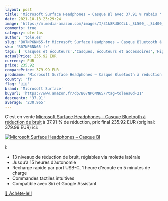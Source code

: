 ```yaml
---
layout: post
title: 'Microsoft Surface Headphones – Casque Bl avec 37.91 % rabais '
date: 2021-10-13 23:29:24
image: 'https://m.media-amazon.com/images/I/31k8RdGCCiL._SL500_._SL400_.jpg'
comments: true
category: ofertas
author: 'tole.es'
slug: 'B07NP6NN65-fr Microsoft Surface Headphones – Casque Bluetooth à...'
sku: 'B07NP6NN65-fr'
tags: [ 'Casques et écouteurs','Casques, écouteurs et accessoires','High-Tech','microsoft surface', ]
actualPrice: 235.92 EUR
currency: EUR
price: 235.92
comparePrice: 379.99 EUR
prodname: 'Microsoft Surface Headphones – Casque Bluetooth à réduction de bruit'
country: 'fr'
flag: '🇫🇷'
brand: 'Microsoft Surface'
buyurl: 'https://www.amazon.fr/dp/B07NP6NN65/?tag=tolees0d-21'
descuento: '37.91'
average: '230.965'
---
```


C'est en vente [Microsoft Surface Headphones – Casque Bluetooth à réduction de bruit](https://www.amazon.fr/dp/B07NP6NN65/?tag=tolees0d-21)  à  37.91 % de réduction, prix final  235.92 EUR (original: 379.99 EUR) ici:

[![Microsoft Surface Headphones – Casque Bl](https://m.media-amazon.com/images/I/31k8RdGCCiL._SL500_._SL400_.jpg)](https://www.amazon.fr/dp/B07NP6NN65/?tag=tolees0d-21)

ℹ️:

- 13 niveaux de réduction de bruit, réglables via molette latérale
- Jusqu’à 15 heures d’autonomie
- Recharge rapide par port USB-C, 1 heure d’écoute en 5 minutes de charge
- Commandes tactiles intuitives
- Compatible avec Siri et Google Assistant

[🛒 Achète-le!!](https://www.amazon.fr/dp/B07NP6NN65/?tag=tolees0d-21)
